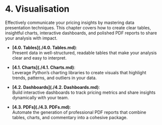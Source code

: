 # 4. Visualisation

Effectively communicate your pricing insights by mastering data presentation techniques. This chapter covers how to create clear tables, insightful charts, interactive dashboards, and polished PDF reports to share your analysis with impact.

- **[4.0. Tables](./4.0. Tables.md)**:  
  Present data in well-structured, readable tables that make your analysis clear and easy to interpret.

- **[4.1. Charts](./4.1. Charts.md)**:  
  Leverage Python’s charting libraries to create visuals that highlight trends, patterns, and outliers in your data.

- **[4.2. Dashboards](./4.2. Dashboards.md)**:  
  Build interactive dashboards to track pricing metrics and share insights dynamically with your team.

- **[4.3. PDFs](./4.3. PDFs.md)**:  
  Automate the generation of professional PDF reports that combine tables, charts, and commentary into a cohesive package.

